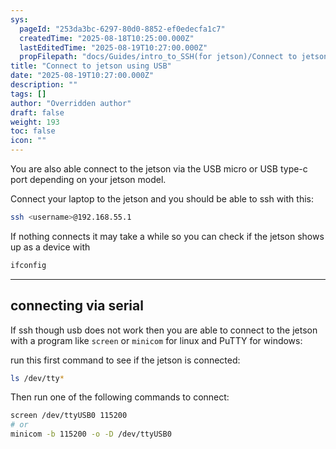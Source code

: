 ```yaml
---
sys:
  pageId: "253da3bc-6297-80d0-8852-ef0edecfa1c7"
  createdTime: "2025-08-18T10:25:00.000Z"
  lastEditedTime: "2025-08-19T10:27:00.000Z"
  propFilepath: "docs/Guides/intro_to_SSH(for jetson)/Connect to jetson using USB.md"
title: "Connect to jetson using USB"
date: "2025-08-19T10:27:00.000Z"
description: ""
tags: []
author: "Overridden author"
draft: false
weight: 193
toc: false
icon: ""
---
```


You are also able connect to the jetson via the USB micro or USB type-c port depending on your jetson model.

Connect your laptop to the jetson and you should be able to ssh with this:

```bash
ssh <username>@192.168.55.1
```

If nothing connects it may take a while so you can check if the jetson shows up as a device with

```bash
ifconfig
```

---

## connecting via serial

If ssh though usb does not work then you are able to connect to the jetson with a program like `screen` or `minicom` for linux and PuTTY for windows:

run this first command to see if the jetson is connected:

```bash
ls /dev/tty*
```

Then run one of the following commands to connect:

```bash
screen /dev/ttyUSB0 115200
# or
minicom -b 115200 -o -D /dev/ttyUSB0
```
